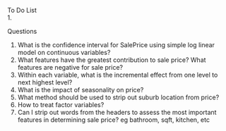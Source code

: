 To Do List  
1.

Questions  
1. What is the confidence interval for SalePrice using simple log linear model on continuous variables?
2. What features have the greatest contribution to sale price?  What features are negative for sale price?
3. Within each variable, what is the incremental effect from one level to next highest level?
4. What is the impact of seasonality on price?
5. What method should be used to strip out suburb location from price?
6. How to treat factor variables?
7. Can I strip out words from the headers to assess the most important features in determining sale price? eg bathroom, sqft, kitchen, etc

